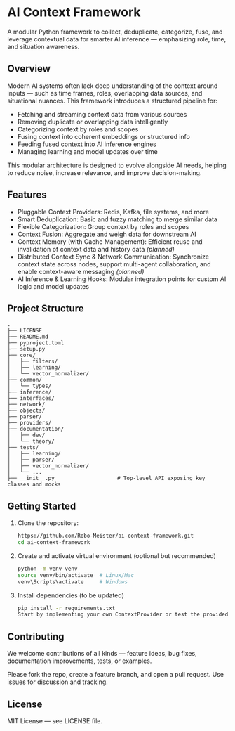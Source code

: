 # AI Context Framework

A modular Python framework to collect, deduplicate, categorize, fuse, and leverage contextual data for smarter AI inference — emphasizing role, time, and situation awareness.

## Overview

Modern AI systems often lack deep understanding of the context around inputs — such as time frames, roles, overlapping data sources, and situational nuances. This framework introduces a structured pipeline for:

- Fetching and streaming context data from various sources
- Removing duplicate or overlapping data intelligently
- Categorizing context by roles and scopes
- Fusing context into coherent embeddings or structured info
- Feeding fused context into AI inference engines
- Managing learning and model updates over time

This modular architecture is designed to evolve alongside AI needs, helping to reduce noise, increase relevance, and improve decision-making.

## Features

- Pluggable Context Providers: Redis, Kafka, file systems, and more
- Smart Deduplication: Basic and fuzzy matching to merge similar data
- Flexible Categorization: Group context by roles and scopes
- Context Fusion: Aggregate and weigh data for downstream AI
- Context Memory (with Cache Management): Efficient reuse and invalidation of context data and history data *(planned)*
- Distributed Context Sync & Network Communication: Synchronize context state across nodes, support multi-agent collaboration, and enable context-aware messaging *(planned)*
- AI Inference & Learning Hooks: Modular integration points for custom AI logic and model updates

## Project Structure

```plaintext
.
├── LICENSE
├── README.md
├── pyproject.toml
├── setup.py
├── core/
│   ├── filters/
│   ├── learning/
│   └── vector_normalizer/
├── common/
│   └── types/
├── inference/
├── interfaces/
├── network/
├── objects/
├── parser/
├── providers/
├── documentation/
│   ├── dev/
│   └── theory/
├── tests/
│   ├── learning/
│   ├── parser/
│   ├── vector_normalizer/
│   └── ...
├── __init__.py                    # Top-level API exposing key classes and mocks
```
## Getting Started

1. Clone the repository:

   ```bash
   https://github.com/Robo-Meister/ai-context-framework.git
   cd ai-context-framework
   ```
2. Create and activate virtual environment (optional but recommended)
    ```bash
   python -m venv venv
   source venv/bin/activate  # Linux/Mac
   venv\Scripts\activate     # Windows
   ```
3. Install dependencies (to be updated)
    ```bash
   pip install -r requirements.txt
   Start by implementing your own ContextProvider or test the provided Redis provider.
   ```
   
## Contributing

We welcome contributions of all kinds — feature ideas, bug fixes, documentation improvements, tests, or examples.

Please fork the repo, create a feature branch, and open a pull request. Use issues for discussion and tracking.

## License

MIT License — see LICENSE file.